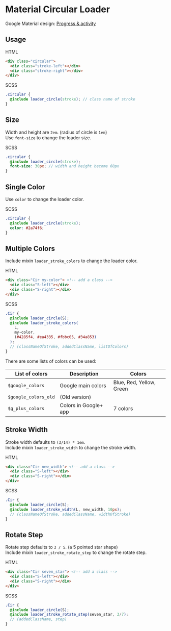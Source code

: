 # Material Circular Loader
Google Material design: [Progress & activity](https://www.google.com/design/spec/components/progress-activity.html)

## Usage
HTML
```html
<div class="circular">
  <div class="stroke-left"></div>
  <div class="stroke-right"></div>
</div> 
```
SCSS
```scss
.circular {
  @include loader_circle(stroke); // class name of stroke
}
```

## Size
Width and height are `2em`. (radius of circle is `1em`)  
Use `font-size` to change the loader size.

SCSS
```scss
.circular {
  @include loader_circle(stroke);
  font-size: 30px; // width and height become 60px
}
```

## Single Color
Use `color` to change the loader color.

SCSS
```scss
.circular {
  @include loader_circle(stroke);
  color: #2a74f6;
}
```

## Multiple Colors
Include mixin `loader_stroke_colors` to change the loader color.

HTML
```html
<div class="Cir my-color"> <!-- add a class -->
  <div class="S-left"></div>
  <div class="S-right"></div>
</div> 
```
SCSS
```scss
.Cir {
  @include loader_circle(S);
  @include loader_stroke_colors(
    L,
    my-color,
    (#4285f4, #ea4335, #fbbc05, #34a853)
  );
  // (classNameOfStroke, addedClassName, listOfColors)
}
```
There are some lists of colors can be used:

| List of colors       | Description           | Colors                   |
| -------------------- | --------------------- | ------------------------ |
| `$google_colors`     | Google main colors    | Blue, Red, Yellow, Green |
| `$google_colors_old` | (Old version)         |                          |
| `$g_plus_colors`     | Colors in Google+ app | 7 colors                 |

## Stroke Width
Stroke width defaults to `(3/14) * 1em`.  
Include mixin `loader_stroke_width` to change the stroke width.

HTML
```html
<div class="Cir new_width"> <!-- add a class -->
  <div class="S-left"></div>
  <div class="S-right"></div>
</div> 
```
SCSS
```scss
.Cir {
  @include loader_circle(S);
  @include loader_stroke_width(L, new_width, 10px);
  // (classNameOfStroke, addedClassName, widthOfStroke)
}
```

## Rotate Step
Rotate step defaults to `3 / 5`. (a 5 pointed star shape)  
Include mixin `loader_stroke_rotate_step` to change the rotate step.

HTML
```html
<div class="Cir seven_star"> <!-- add a class -->
  <div class="S-left"></div>
  <div class="S-right"></div>
</div> 
```
SCSS
```scss
.Cir {
  @include loader_circle(S);
  @include loader_stroke_rotate_step(seven_star, 3/7);
  // (addedClassName, step)
}
```